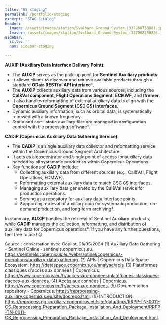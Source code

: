 ```yaml
---
title: "RS staging"
permalink: /portfolio/staging
excerpt: "STAC Catalog"
header:
  image: /assets/images/station/Svalbard_Ground_System_(33796875886).jpg
  teaser: /assets/images/station/Svalbard_Ground_System_(33796875886).jpg
sidebar:
  title: ""
  nav: sidebar-staging

---
```

**AUXIP (Auxiliary Data Interface Delivery Point)**:
   - The **AUXIP** serves as the pick-up point for **Sentinel Auxiliary products**.
   - It allows clients to discover and retrieve available products through a standard **OData RESTful API interface**⁴.
   - The **AUXIP** collects auxiliary data from various sources, including the **Cal&Val component**, **Flight Operations Segment**, **ECMWF**, and **Ifremer**.
   - It also handles reformatting of external auxiliary data to align with the **Copernicus Ground Segment (CSC GS) interfaces**.
   - Dynamic auxiliary information, such as orbital data, is systematically renewed with a known frequency.
   - Static and semi-static auxiliary files are managed in configuration control with the processing software⁴.

**CADIP (Copernicus Auxiliary Data Gathering Service)**:
   - The **CADIP** is a single auxiliary data collector and reformatting service within the Copernicus Ground Segment Architecture.
   - It acts as a concentrator and single point of access for auxiliary data needed by all systematic production within Copernicus Operations.
   - Key functions of **CADIP** include:
     - Collecting auxiliary data from different sources (e.g., Cal&Val, Flight Operations, ECMWF).
     - Reformatting external auxiliary data to match CSC GS interfaces.
     - Managing auxiliary data generated by the Cal&Val service for production operations.
     - Serving as a repository for auxiliary data interface points.
     - Supporting retrieval of auxiliary data for systematic production, on-demand production, and long-term archiving⁴.

In summary, **AUXIP** handles the retrieval of Sentinel Auxiliary products, while **CADIP** manages the collection, reformatting, and distribution of auxiliary data for Copernicus operations⁴. If you have any further questions, feel free to ask! 😊

Source : conversation avec Copilot, 28/05/2024
(1) Auxiliary Data Gathering - Sentinel Online - sentinels.copernicus.eu. https://sentinels.copernicus.eu/web/sentinel/copernicus-operations/auxiliary-data-gathering.
(2) APIs | Copernicus Data Space Ecosystem. https://dataspace.copernicus.eu/analyse/apis.
(3) Plateformes classiques d'accès aux données | Copernicus. https://www.copernicus.eu/fr/acces-aux-donnees/plateformes-classiques-dacces-aux-donnees.
(4) Accès aux données | Copernicus. https://www.copernicus.eu/fr/acces-aux-donnees.
(5) Documentation repository - Copernicus. https://reprocessing-auxiliary.copernicus.eu/site/docrepo.html.
(6) INTRODUCTION. https://reprocessing-auxiliary.copernicus.eu/site/data/docs/RRPP-TN-0011-CS_Reprocessing_Preparation_Package_Installation_And_Deployment/RRPP-TN-0011-CS_Reprocessing_Preparation_Package_Installation_And_Deployment.html.
